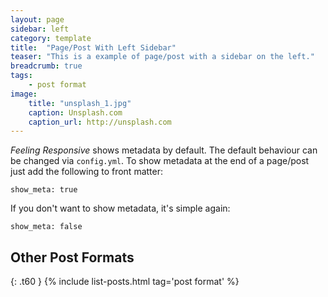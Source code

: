 ```yaml
---
layout: page
sidebar: left
category: template
title:  "Page/Post With Left Sidebar"
teaser: "This is a example of page/post with a sidebar on the left."
breadcrumb: true
tags:
    - post format
image:
    title: "unsplash_1.jpg"
    caption: Unsplash.com
    caption_url: http://unsplash.com
---
```

*Feeling Responsive* shows metadata by default. The default behaviour can be changed via `config.yml`. To show metadata at the end of a page/post just add the following to front matter:

~~~
show_meta: true
~~~

If you don't want to show metadata, it's simple again:

~~~
show_meta: false
~~~


## Other Post Formats
{: .t60 }
{% include list-posts.html tag='post format' %}
